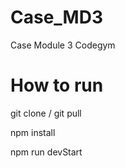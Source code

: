 # Case_MD3

Case Module 3 Codegym

# How to run

git clone / git pull

npm install

npm run devStart
